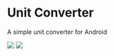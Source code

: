 Unit Converter
==============

A simple unit converter for Android

![](http://i.imgur.com/3klQOdG.png)
![](http://i.imgur.com/tXRzmgC.png)